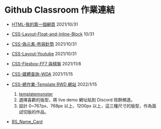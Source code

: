 # Github Classroom 作業連結

- [HTML-我的第一個網頁](https://classroom.github.com/a/ZssTVrM0) 2021/10/31
- [CSS-Layout-Float-and-Inline-Block](https://classroom.github.com/a/EPm4Kr5Q) 10/31
- [CSS-偽元素-熊與針筒](https://classroom.github.com/a/0DQnEmnR) 2021/10/31
- [CSS-Layout-Youtube](https://classroom.github.com/a/assSA55A) 2021/10/31
- [CSS-Flexbox-FF7 與棋盤](https://classroom.github.com/a/kpfgseOO) 2021/11/8
- [CSS-媒體查詢-WDA](https://classroom.github.com/a/e1pv4kB0) 2021/11/15
- [CSS-總作業-Template RWD 網站](https://classroom.github.com/a/i6LZbrXz) 2022/1/15

  1. [templatemonster](https://www.templatemonster.com/html-website-templates/)
  2. 選擇喜歡的版型，將 live demo 網址貼到 Discord 班群頻道。
  3. 設計 0~767px、768px 以上、1200px 以上，這三種尺寸的版型，作為面試切版的作品。

- [BS_Name_Card](https://classroom.github.com/a/pK78Q_Hg)
